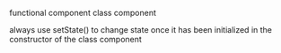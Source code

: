 functional component
class component

always use setState() to change state once it has been initialized in the constructor of the class component

